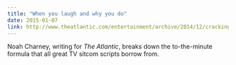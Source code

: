 ```yaml
---
title: "When you laugh and why you do"
date: 2015-01-07
link: http://www.theatlantic.com/entertainment/archive/2014/12/cracking-the-sitcom-code/384068/?single_page=true
---
```

 Noah Charney, writing for _The Atlantic_, breaks down the to-the-minute formula that all great TV sitcom scripts borrow from.
